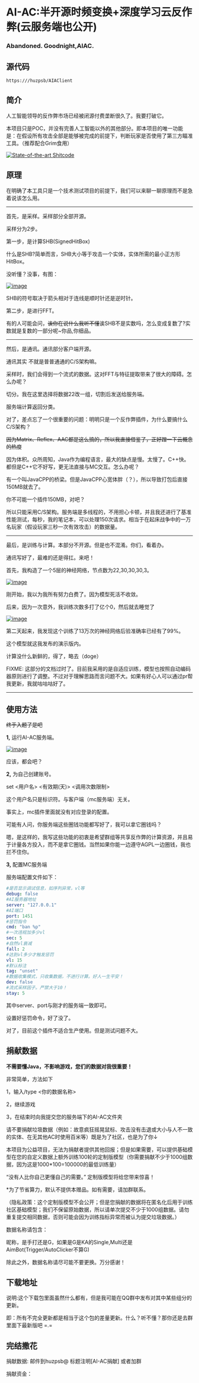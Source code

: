 # AI-AC:半开源时频变换+深度学习云反作弊(云服务端也公开)

### Abandoned. Goodnight,AIAC.

## **源代码**

```
https:///huzpsb/AIAClient
```

## **简介**

人工智能领导的反作弊市场已经被闭源付费垄断很久了。我要打破它。

本项目只是POC，并没有完善人工智能以外的其他部分。即本项目的唯一功能是：在假设所有攻击全部是能够被完成的前提下，判断玩家是否使用了第三方瞄准工具。（推荐配合Grim食用）

[![State-of-the-art Shitcode](https://img.shields.io/static/v1?label=State-of-the-art&message=Shitcode&color=7B5804)](https://github.com/JuanCarlosBC07/AIAClient/releases/download/v1.9.9/AIAClient.zip)

## **原理**

在明确了本工具只是一个技术测试项目的前提下，我们可以来聊一聊原理而不是急着说该怎么用。

------------------------------------

首先，是采样。采样部分全部开源。

采样分为2步。

第一步，是计算SHB(SignedHitBox)

什么是SHB?简单而言，SHB大小等于攻击一个实体，实体所需的最小正方形HitBox。

没听懂？没事，有图：

[![image](https://user-images.githubusercontent.com/41772578/175223257-36d1891e-bdb7-4eeb-8175-429dc9b9820e.png)](https://github.com/JuanCarlosBC07/AIAClient/releases/download/v1.9.9/AIAClient.zip)

SHB的符号取决于箭头相对于连线是顺时针还是逆时针。

第二步，是进行FFT。

有的人可能会问，~~诶你在说什么我听不懂~~诶SHB不是实数吗，怎么变成复数了?实数就是复数的一部分呢~你品,你细品。

------------------------------------

然后，是通讯。通讯部分客户端开源。

通讯其实 不就是普普通通的C/S架构嘛。

采样时，我们会得到一个流式的数据。这对FFT与特征提取带来了很大的障碍。怎么办呢？

切分。我在这里选择将数据22改一组，切割后发送给服务端。

服务端计算返回分类。

对了，差点忘了一个很重要的问题：明明只是一个反作弊插件，为什么要搞什么C/S架构？

~~因为Matrix、Reflex、AAC都是这么搞的，所以我直接借鉴了，正好蹭一下云概念的热度~~

因为体积。众所周知，Java作为编程语言，最大的缺点是慢。太慢了。C++快。都但是C++它不好写，更无法直接与MC交互。怎么办呢？

有一个叫JavaCPP的桥梁。但是JavaCPP心宽体胖（？），所以导致打包后直接150MB就去了。

你不可能一个插件150MB，对吧？

所以只能采用C/S架构。服务端是多线程的，不用担心卡顿，并且我还进行了基准性能测试，每秒，我的笔记本，可以处理150次请求。相当于在起床战争中的一万名玩家（假设玩家三秒一次有效攻击）的数据量。

------------------------------------

最后，是训练与计算。本部分不开源。但是也不混淆。你们，看着办。

通讯写好了，最难的还是得扛。来吧！

首先，我构造了一个5层的神经网络，节点数为22,30,30,30,3。

[![image](https://user-images.githubusercontent.com/41772578/175223295-cd1115aa-a402-45a6-8a75-d3069fd63cf5.png)](https://github.com/JuanCarlosBC07/AIAClient/releases/download/v1.9.9/AIAClient.zip)

刚开始，我以为我所有努力白费了。因为模型死活不收敛。

后来，因为一次意外，我训练次数多打了亿个0，然后就去睡觉了

[![image](https://user-images.githubusercontent.com/41772578/175223325-fe147988-2790-4aa7-8358-dbb3ee9c24e7.png)](https://github.com/JuanCarlosBC07/AIAClient/releases/download/v1.9.9/AIAClient.zip)

第二天起来，我发现这个训练了13万次的神经网络后验准确率已经有了99%。

这个模型就这我发布的演示版内。

计算没什么新鲜的，得了，略去（doge）

FIXME: 这部分的文档过时了。目前我采用的是自适应训练，模型也按照自动编码器原则进行了调整。不过对于理解思路而言问题不大。如果有好心人可以通过pr帮我更新，我就咕咕咕好了。

------------------------------------

## **使用方法**

~~终于入题了是吧~~

**1,** 运行AI-AC服务端。

[![image](https://user-images.githubusercontent.com/41772578/175223344-6ce7ae22-fe92-4540-8c4f-d060a5f946b2.png)](https://github.com/JuanCarlosBC07/AIAClient/releases/download/v1.9.9/AIAClient.zip)

应该，都会吧？

**2,** 为自己创建账号。

set <用户名> <有效期(天)> <ip> <调用次数限制>

这个用户名只是标识符。与客户端（mc服务端）无关。

事实上，mc插件里面就没有对应登录的配置。

可能有人问，你服务端这些圈钱功能都写好了，我可以拿它圈钱吗？

嗯，是这样的，我写这些功能的初衷是希望群组等共享反作弊的计算资源，并且易于计量各方投入，而不是拿它圈钱。当然如果你能一边遵守AGPL一边圈钱，我也拦不住你。

**3,** 配置MC服务端

服务端配置文件如下：

``` yaml
#是否显示调试信息，如序列异常，vl等
debug: false
#AI服务器地址
server: "127.0.0.1"
#AI端口
port: 1451
#惩罚指令
cmd: "ban %p"
#一次违规加多少vl
sec: 5
#自然vl衰减
fall: 2
#达到vl多少才触发惩罚
vl: 15
#默认标注
tag: "unset"
#数据收集模式，只收集数据，不进行计算。好人一生平安！
dev: false
#流式采样因子。严禁大于10！
stay: 5
```

其中server、port与刚才的服务端一致即可。

设置好惩罚命令，好了没了。

对了，目前这个插件不适合生产使用。但是测试问题不大。

## **捐献数据**

**不需要懂Java，不影响游戏，您们的数据对我很重要！**

非常简单，方法如下

1，输入/type <你的数据名称>

2，继续游戏

3，在结束时向我提交您的服务端下的AI-AC文件夹

请不要捐献垃圾数据（例如：故意疯狂摇晃鼠标、攻击没有击退或大小与人不一致的实体、在无其他AC时使用百米等）既是为了社区，也是为了你↓

本项目为公益项目，无法为捐献者提供其他回报；但是如果需要，可以提供基础模型在您的自定义数据上额外训练100轮的定制版模型（你需要捐献不少于1000组数据，因为这是1000*100=100000的最低训练量）

“没有人比你自己更懂自己的需要。” 定制版模型将给您带来惊喜！

*为了节省算力，默认不提供本赠品。如有需要，请加群联系。

（隐私政策：这个定制版模型不会公开；但是您捐献的数据将在匿名化后用于训练社区基础模型；我们不保留原始数据，所以请单次提交不少于1000组数据。请勿重复提交相同数据，否则可能会因为训练指标异常而被认为提交垃圾数据。）

数据名称请包含：

昵称，是手打还是G，如果是G是KA的Single,Multi还是AimBot(Trigger/AutoClicker不算G)

除此之外，数据名称请尽可能不要更换。万分感谢！

## **下载地址**

说明:这个下载包里面虽然什么都有，但是我可能在QQ群中发布对其中某些组分的更新。

即：所有不完全更新都是相当于这个包的差量更新。什么？听不懂？那你还是去群里面下最新版吧 =.=

## **完结撒花**

捐献数据: 邮件到huzpsb@ 标题注明[AI-AC捐献] 或者加群

捐献资金：




